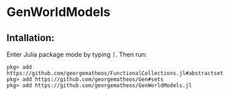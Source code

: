 # GenWorldModels

## Intallation:
Enter Julia package mode by typing `]`.  Then run:
```
pkg> add https://github.com/georgematheos/FunctionalCollections.jl#abstractset
pkg> add https://github.com/georgematheos/Gen#sets
pkg> add https://github.com/georgematheos/GenWorldModels.jl
```
